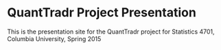 # QuantTradr Project Presentation 

This is the presentation site for the QuantTradr project for Statistics 4701,
Columbia University, Spring 2015


